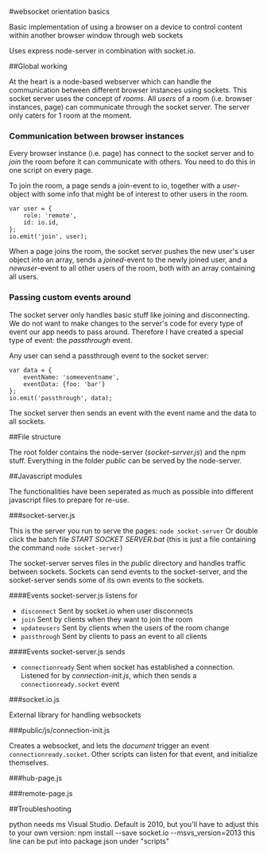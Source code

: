 #websocket orientation basics

Basic implementation of using a browser on a device to control content within another browser window through web sockets

Uses express node-server in combination with socket.io.

##Global working

At the heart is a node-based webserver which can handle the communication between different browser instances using sockets. This socket server uses the concept of _rooms_. All _users_ of a room (i.e. browser instances, page) can communicate through the socket server. The server only caters for 1 room at the moment.

### Communication between browser instances

Every browser instance (i.e. page) has connect to the socket server and to _join_ the room before it can communicate with others. You need to do this in one script on every page.

To join the room, a page sends a join-event to io, together with a _user_-object with some info that might be of interest to other users in the room.
````
var user = {
    role: 'remote',
    id: io.id,
};
io.emit('join', user);
````

When a page joins the room, the socket server pushes the new user's user object into an array, sends a _joined_-event to the newly joined user, and a _newuser_-event to all other users of the room, both with an array containing all users.

### Passing custom events around

The socket server only handles basic stuff like joining and disconnecting. We do not want to make changes to the server's code for every type of event our app needs to pass around. Therefore I have created a special type of event: the _passthrough_ event.

Any user can send a passthrough event to the socket server:
````
var data = {
    eventName: 'someeventname',
    eventData: {foo: 'bar'}
};
io.emit('passthrough', data);
````
The socket server then sends an event with the event name and the data to all sockets.


##File structure

The root folder contains the node-server (_socket-server.js_) and the npm stuff. Everything in the folder _public_ can be served by the node-server.

##Javascript modules

The functionalities have been seperated as much as possible into different javascript files to prepare for re-use.

###socket-server.js

This is the server you run to serve the pages: `node socket-server`
Or double click the batch file _START SOCKET SERVER.bat_ (this is just a file containing the command `node socket-server`)

The socket-server serves files in the _public_ directory and handles traffic between sockets. Sockets can send events to the socket-server, and the socket-server sends some of its own events to the sockets.

####Events socket-server.js listens for
* `disconnect` Sent by socket.io when user disconnects
* `join` Sent by clients when they want to join the room
* `updateusers` Sent by clients when the users of the room change
* `passthrough` Sent by clients to pass an event to all clients

####Events socket-server.js sends
* `connectionready` Sent when socket has established a connection. Listened for by _connection-init.js_, which then sends a `connectionready.socket` event

###socket.io.js

External library for handling websockets

###public/js/connection-init.js

Creates a websocket, and lets the _document_ trigger an event `connectionready.socket`. Other scripts can listen for that event, and initialize themselves.

###hub-page.js


###remote-page.js








##Troubleshooting

python needs ms Visual Studio. Default is 2010, but you'll have to adjust this to your own version: 
 npm install --save socket.io --msvs_version=2013
this line can be  put into package.json under "scripts"
